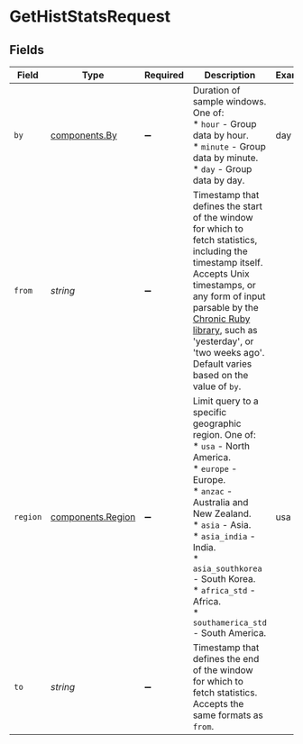 # GetHistStatsRequest


## Fields

| Field                                                                                                                                                                                                                                                                                                                        | Type                                                                                                                                                                                                                                                                                                                         | Required                                                                                                                                                                                                                                                                                                                     | Description                                                                                                                                                                                                                                                                                                                  | Example                                                                                                                                                                                                                                                                                                                      |
| ---------------------------------------------------------------------------------------------------------------------------------------------------------------------------------------------------------------------------------------------------------------------------------------------------------------------------- | ---------------------------------------------------------------------------------------------------------------------------------------------------------------------------------------------------------------------------------------------------------------------------------------------------------------------------- | ---------------------------------------------------------------------------------------------------------------------------------------------------------------------------------------------------------------------------------------------------------------------------------------------------------------------------- | ---------------------------------------------------------------------------------------------------------------------------------------------------------------------------------------------------------------------------------------------------------------------------------------------------------------------------- | ---------------------------------------------------------------------------------------------------------------------------------------------------------------------------------------------------------------------------------------------------------------------------------------------------------------------------- |
| `by`                                                                                                                                                                                                                                                                                                                         | [components.By](../../../sdk/models/components/by.md)                                                                                                                                                                                                                                                                        | :heavy_minus_sign:                                                                                                                                                                                                                                                                                                           | Duration of sample windows. One of:<br/>  * `hour` - Group data by hour.<br/>  * `minute` - Group data by minute.<br/>  * `day` - Group data by day.<br/>                                                                                                                                                                    | day                                                                                                                                                                                                                                                                                                                          |
| `from`                                                                                                                                                                                                                                                                                                                       | *string*                                                                                                                                                                                                                                                                                                                     | :heavy_minus_sign:                                                                                                                                                                                                                                                                                                           | Timestamp that defines the start of the window for which to fetch statistics, including the timestamp itself. Accepts Unix timestamps, or any form of input parsable by the [Chronic Ruby library](https://github.com/mojombo/chronic), such as 'yesterday', or 'two weeks ago'. Default varies based on the value of `by`.<br/> |                                                                                                                                                                                                                                                                                                                              |
| `region`                                                                                                                                                                                                                                                                                                                     | [components.Region](../../../sdk/models/components/region.md)                                                                                                                                                                                                                                                                | :heavy_minus_sign:                                                                                                                                                                                                                                                                                                           | Limit query to a specific geographic region. One of:<br/>  * `usa` - North America.<br/>  * `europe` - Europe.<br/>  * `anzac` - Australia and New Zealand.<br/>  * `asia` - Asia.<br/>  * `asia_india` - India.<br/>  * `asia_southkorea` - South Korea.<br/>  * `africa_std` - Africa.<br/>  * `southamerica_std` - South America.<br/> | usa                                                                                                                                                                                                                                                                                                                          |
| `to`                                                                                                                                                                                                                                                                                                                         | *string*                                                                                                                                                                                                                                                                                                                     | :heavy_minus_sign:                                                                                                                                                                                                                                                                                                           | Timestamp that defines the end of the window for which to fetch statistics. Accepts the same formats as `from`.<br/>                                                                                                                                                                                                         |                                                                                                                                                                                                                                                                                                                              |